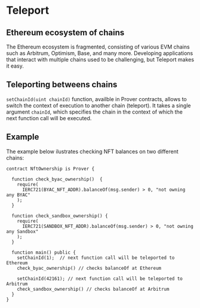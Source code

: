 # Teleport

## Ethereum ecosystem of chains
The Ethereum ecosystem is fragmented, consisting of various EVM chains such as Arbitrum, Optimism, Base, and many more. Developing applications that interact with multiple chains used to be challenging, but Teleport makes it easy.

## Teleporting betweens chains
`setChainId(uint chainId)` function, availble in Prover contracts, allows to switch the context of execution to another chain (teleport).  It takes a single argument `chainId`, which specifies the chain in the context of which the next function call will be executed.

## Example 

The example below ilustrates checking NFT balances on two different chains:

```solidity
contract NftOwnership is Prover {

  function check_byac_ownership()  {
    require(
      IERC721(BYAC_NFT_ADDR).balanceOf(msg.sender) > 0, "not owning any BYAC"
    );
  }

  function check_sandbox_ownership() {
    require(
      IERC721(SANDBOX_NFT_ADDR).balanceOf(msg.sender) > 0, "not owning any Sandbox"
    );
  }

  function main() public {
    setChainId(1);  // next function call will be teleported to Ethereum
    check_byac_ownership() // checks balanceOf at Ethereum

    setChainId(42161); // next function call will be teleported to Arbitrum
    check_sandbox_ownership() // checks balanceOf at Arbitrum
  }
}
```

